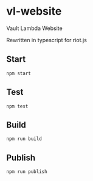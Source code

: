 # vl-website

Vault Lambda Website

Rewritten in typescript for riot.js

## Start

```
npm start
```

## Test

```
npm test
```

## Build

```
npm run build
```

## Publish 

```
npm run publish
```